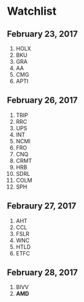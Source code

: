 # Watchlist 

## February 23, 2017
1. HOLX
2. BKU
3. GRA
4. AA
5. CMG
6. APTI



## February 26, 2017
1. TRIP
2. RRC
3. UPS
4. INT
5. NCMI
6. FRO
7. CNQ
8. CRMT
9. HRB
10. SDRL
11. COLM
12. SPH



## Febraury 27, 2017
1. AHT
2. CCL
3. FSLR
4. WNC
5. HTLD
6. ETFC

## February 28, 2017
1. BIVV
2. **AMD**
